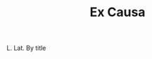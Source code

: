 ---
title: Ex Causa
letter: E
permalink: "/definitions/bld-ex-causa.html"
body: L. Lat. By title
published_at: '2018-07-07'
source: Black's Law Dictionary 2nd Ed (1910)
layout: post
---